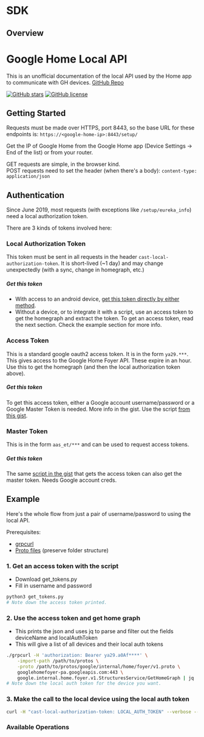 # SDK

## Overview

# Google Home Local API
This is an unofficial documentation of the local API used by the Home app to communicate with GH devices.
[GitHub Repo](https://github.com/rithvikvibhu/GHLocalApi)

[![GitHub stars](https://img.shields.io/github/stars/rithvikvibhu/GHLocalApi)](https://github.com/rithvikvibhu/GHLocalApi/stargazers) [![GitHub license](https://img.shields.io/github/license/rithvikvibhu/GHLocalApi)](https://github.com/rithvikvibhu/GHLocalApi/blob/master/LICENSE.md)

## Getting Started

Requests must be made over HTTPS, port 8443, so the base URL for these endpoints is: `https://<google-home-ip>:8443/setup/`

Get the IP of Google Home from the Google Home app (Device Settings -> End of the list) or from your router.

GET requests are simple, in the browser kind.  
POST requests need to set the header (when there's a body): `content-type: application/json`

## Authentication

Since June 2019, most requests (with exceptions like `/setup/eureka_info`) need a local authorization token.

There are 3 kinds of tokens involved here:

### Local Authorization Token
This token must be sent in all requests in the header `cast-local-authorization-token`. It is short-lived (~1 day) and may change unexpectedly (with a sync, change in homegraph, etc.)
##### Get this token
- With access to an android device, [get this token directly by either method](https://gist.github.com/rithvikvibhu/1a0f4937af957ef6a78453e3be482c1f).
- Without a device, or to integrate it with a script, use an access token to get the homegraph and extract the token. To get an access token, read the next section. Check the example section for more info.

### Access Token
This is a standard google oauth2 access token. It is in the form `ya29.***`.
This gives access to the Google Home Foyer API. These expire in an hour.
Use this to get the homegraph (and then the local authorization token above).
##### Get this token
To get this access token, either a Google account username/password or a Google Master Token is needed. More info in the gist.
Use the script [from this gist](https://gist.github.com/rithvikvibhu/952f83ea656c6782fbd0f1645059055d).

### Master Token
This is in the form `aas_et/***` and can be used to request access tokens.
##### Get this token
The same [script in the gist](https://gist.github.com/rithvikvibhu/952f83ea656c6782fbd0f1645059055d) that gets the access token can also get the master token. Needs Google account creds.

## Example

Here's the whole flow from just a pair of username/password to using the local API.

Prerequisites:
- [grpcurl](https://github.com/fullstorydev/grpcurl)
- [Proto files](https://drive.google.com/drive/folders/1RvnN3y-G23pd2SWHmfV_7sef8QU5GNF4?usp=sharing) (preserve folder structure)

### 1. Get an access token with the script
- Download get_tokens.py
- Fill in username and password
```sh
python3 get_tokens.py
# Note down the access token printed.
```

### 2. Use the access token and get home graph
- This prints the json and uses jq to parse and filter out the fields deviceName and localAuthToken
- This will give a list of all devices and their local auth tokens
```sh
./grpcurl -H 'authorization: Bearer ya29.a0Af****' \
	-import-path /path/to/protos \
	-proto /path/to/protos/google/internal/home/foyer/v1.proto \
	googlehomefoyer-pa.googleapis.com:443 \
	google.internal.home.foyer.v1.StructuresService/GetHomeGraph | jq '.home.devices[] | {deviceName, localAuthToken}'
# Note down the local auth token for the device you want.
```

### 3. Make the call to the local device using the local auth token
```sh
curl -H "cast-local-authorization-token: LOCAL_AUTH_TOKEN" --verbose --insecure https://192.168.0.18:8443/setup/bluetooth/status
```

### Available Operations

